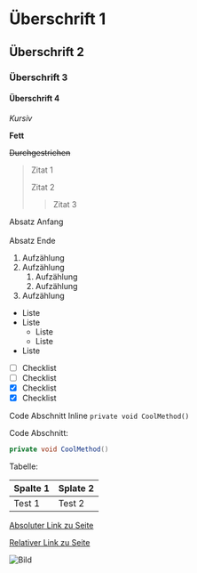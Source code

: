 # Überschrift 1

## Überschrift 2

### Überschrift 3

#### Überschrift 4

*Kursiv*

**Fett**

~~Durchgestrichen~~

> Zitat 1
> 
> Zitat 2
> > Zitat 3

Absatz Anfang <br/><br/>
Absatz Ende

1. Aufzählung
2. Aufzählung
   1. Aufzählung
   2. Aufzählung
3. Aufzählung

- Liste
- Liste
  - Liste
  - Liste
- Liste

- [ ] Checklist
- [ ] Checklist
- [x] Checklist
- [x] Checklist

Code Abschnitt Inline `private void CoolMethod()`

Code Abschnitt:
```c#
private void CoolMethod()
```

Tabelle:

| Spalte 1 | Splate 2 |
| -------- | -------- |
| Test 1   | Test 2   |


[Absoluter Link zu Seite](/main/temp-control-sdk/training/isolation-classes)

[Relativer Link zu Seite](./home.md)

![Bild](/resources/logo-x128.png)